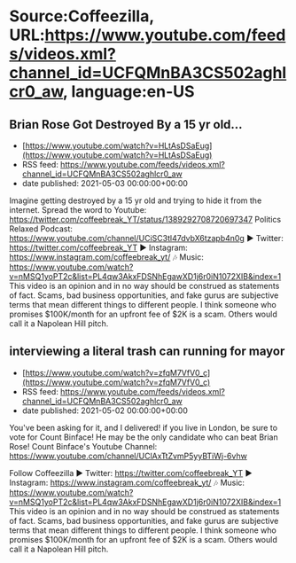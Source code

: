 # Source:Coffeezilla, URL:https://www.youtube.com/feeds/videos.xml?channel_id=UCFQMnBA3CS502aghlcr0_aw, language:en-US

## Brian Rose Got Destroyed By a 15 yr old...
 - [https://www.youtube.com/watch?v=HLtAsDSaEug](https://www.youtube.com/watch?v=HLtAsDSaEug)
 - RSS feed: https://www.youtube.com/feeds/videos.xml?channel_id=UCFQMnBA3CS502aghlcr0_aw
 - date published: 2021-05-03 00:00:00+00:00

Imagine getting destroyed by a 15 yr old and trying to hide it from the internet.
Spread the word to Youtube: https://twitter.com/coffeebreak_YT/status/1389292708720697347
Politics Relaxed Podcast: https://www.youtube.com/channel/UCiSC3tl47dvbX6tzapb4n0g
► Twitter: https://twitter.com/coffeebreak_YT
► Instagram: https://www.instagram.com/coffeebreak_yt/
🎶 Music: https://www.youtube.com/watch?v=nMSQ1yoPT2c&list=PL4qw3AkxFDSNhEgawXD1j6r0iN1072XIB&index=1
This video is an opinion and in no way should be construed as statements of fact. Scams, bad business opportunities, and fake gurus are subjective terms that mean different things to different people. I think someone who promises $100K/month for an upfront fee of $2K is a scam. Others would call it a Napolean Hill pitch.

## interviewing a literal trash can running for mayor
 - [https://www.youtube.com/watch?v=zfqM7VfV0_c](https://www.youtube.com/watch?v=zfqM7VfV0_c)
 - RSS feed: https://www.youtube.com/feeds/videos.xml?channel_id=UCFQMnBA3CS502aghlcr0_aw
 - date published: 2021-05-02 00:00:00+00:00

You've been asking for it, and I delivered! if you live in London, be sure to vote for Count Binface! He may be the only candidate who can beat Brian Rose!
Count Binface's Youtube Channel: https://www.youtube.com/channel/UClAxTtZvmP5yyBTiWj-6vhw

Follow Coffeezilla
► Twitter: https://twitter.com/coffeebreak_YT
► Instagram: https://www.instagram.com/coffeebreak_yt/
🎶 Music: https://www.youtube.com/watch?v=nMSQ1yoPT2c&list=PL4qw3AkxFDSNhEgawXD1j6r0iN1072XIB&index=1
This video is an opinion and in no way should be construed as statements of fact. Scams, bad business opportunities, and fake gurus are subjective terms that mean different things to different people. I think someone who promises $100K/month for an upfront fee of $2K is a scam. Others would call it a Napolean Hill pitch.

